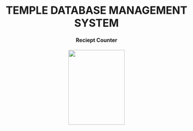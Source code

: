 <h1 align="center">TEMPLE DATABASE MANAGEMENT SYSTEM</h1>
<h4 align="center">Reciept Counter</h4>
<p align="center"><img src="https://www.kukke.org/assets/images/kukke-heading-god.png" height="200px" width="150px"/></p>
